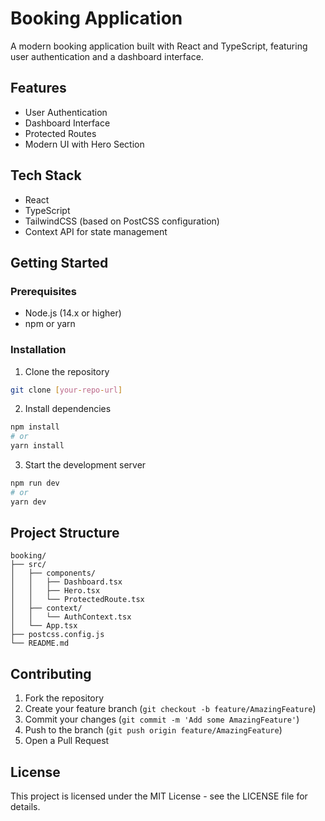 # Booking Application

A modern booking application built with React and TypeScript, featuring user authentication and a dashboard interface.

## Features

- User Authentication
- Dashboard Interface
- Protected Routes
- Modern UI with Hero Section

## Tech Stack

- React
- TypeScript
- TailwindCSS (based on PostCSS configuration)
- Context API for state management

## Getting Started

### Prerequisites

- Node.js (14.x or higher)
- npm or yarn

### Installation

1. Clone the repository
```bash
git clone [your-repo-url]
```

2. Install dependencies
```bash
npm install
# or
yarn install
```

3. Start the development server
```bash
npm run dev
# or
yarn dev
```

## Project Structure

```
booking/
├── src/
│   ├── components/
│   │   ├── Dashboard.tsx
│   │   ├── Hero.tsx
│   │   └── ProtectedRoute.tsx
│   ├── context/
│   │   └── AuthContext.tsx
│   └── App.tsx
├── postcss.config.js
└── README.md
```

## Contributing

1. Fork the repository
2. Create your feature branch (`git checkout -b feature/AmazingFeature`)
3. Commit your changes (`git commit -m 'Add some AmazingFeature'`)
4. Push to the branch (`git push origin feature/AmazingFeature`)
5. Open a Pull Request

## License

This project is licensed under the MIT License - see the LICENSE file for details.
